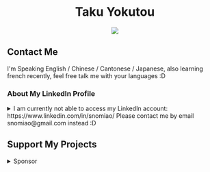 <div style="text-align: center">
  
# Taku Yokutou

<!-- since 2024-12-05 -->
![](https://komarev.com/ghpvc/?username=snomiao)

</div>


## Contact Me

I'm Speaking English / Chinese / Cantonese / Japanese, also learning french recently, feel free talk me with your languages :D

### About My LinkedIn Profile

<details>
<summary>
I am currently not able to access my LinkedIn account: https://www.linkedin.com/in/snomiao/
Please contact me by email snomiao@gmail.com instead :D
</summary>
  
![image](https://github.com/user-attachments/assets/5a994c1e-d777-49ce-8ab8-317e406f0cbf)

</details>

## Support My Projects

<details>
<summary>
Sponsor
</summary>

- Wise, Paypal, Alipay: snomiao@gmail.com
- BTC: (MAINTAINING)
- ETH: 0xdC2EeCe11a9e09c8db921989e54b30375446e49E
- Monero: 48VK3d9LHcdiHPvwfxbGFB6VQg9zS6Y8F3YDZr3tti3tE6XmSc7HVrnTT9wTZcZjPw5AntN7QEZV2VWa1LWCRe278nYUtSg

</details>
